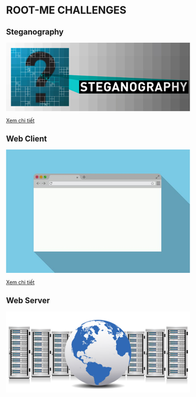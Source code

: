 # ROOT-ME CHALLENGES

## Steganography

[![](images/steganography.jpg)](Steganography/)

[Xem chi tiết](Steganography/)
## Web Client

[![](images/web-client.jpg)](Web-Client/)

[Xem chi tiết](Web-Client/)
## Web Server

[![](images/web-server.jpg)](#)